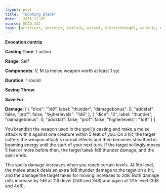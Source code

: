 ```yaml
---
layout: post
title:  "Booming Blade"
date:   2015-12-07
source: SCAG.142
tags: [artificer, sorcerer, warlock, wizard, eldritchknight, cantrip, evocation]
---
```


**Evocation cantrip**

**Casting Time**: 1 action

**Range**: Self

**Components**: V, M (a melee weapon worth at least 1 sp)

**Duration**: 1 round

**Saving Throw**: 

**Save For**: 

**Damage**: [ { "dice": "1d8", label: "thunder", "damagebonus": 0, "addstat": false, "prof": false, "higherlevels": "1d8" }, { "dice": "0", label: "thunder", "damagebonus": 0, "addstat": false, "prof": false, "higherlevels": "1d8" } ]

You brandish the weapon used in the spell's casting and make a melee attack with it against one creature within 5 feet of you. On a hit, the target suffers the weapon attack's normal effects and then becomes sheathed in booming energy until the start of your next turn. If the target willingly moves 5 feet or more before then, the target takes 1d8 thunder damage, and the spell ends.

This spells damage increases when you reach certain levels. At 5th level, the melee attack deals an extra 1d8 thunder damage to the taget on a hit, and the damage the target takes for moving increases to 2d8. Both damage rolls increase by 1d8 at 11th level (2d8 and 3d8) and again at 17th level (3d8 and 4d8).